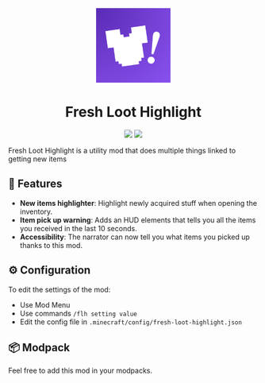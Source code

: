 <div align="center">
  <img src="https://raw.githubusercontent.com/maDU59/FreshLootHighlight/main/src/main/resources/assets/fresh-loot-highlight/icon.png" width="150">
  <h1>Fresh Loot Highlight</h1>

  <a href="https://modrinth.com/mod/better-compass-hud"><img src="https://img.shields.io/badge/dynamic/json?color=158000&label=downloads&prefix=+%20&query=downloads&url=https://api.modrinth.com/v2/project/eCevdVQ3&logo=modrinth"></a>
  <a href="https://curseforge.com/minecraft/mc-mods/ptp"><img src="https://cf.way2muchnoise.eu/full_1348647_downloads.svg"></a>
</div>

Fresh Loot Highlight is a utility mod that does multiple things linked to getting new items

## 🔎 Features

- **New items highlighter**: Highlight newly acquired stuff when opening the inventory.
- **Item pick up warning**: Adds an HUD elements that tells you all the items you received in the last 10 seconds.
- **Accessibility**: The narrator can now tell you what items you picked up thanks to this mod.

## ⚙️ Configuration

To edit the settings of the mod:
- Use Mod Menu
- Use commands `/flh setting value`
- Edit the config file in `.minecraft/config/fresh-loot-highlight.json`

## 📦 Modpack

Feel free to add this mod in your modpacks.